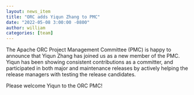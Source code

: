 ```yaml
---
layout: news_item
title: "ORC adds Yiqun Zhang to PMC"
date: "2022-05-08 3:00:00 -0800"
author: william
categories: [team]
---
```


The Apache ORC Project Management Committee (PMC) is happy to announce
that Yiqun Zhang has joined us as a new member of the PMC.
Yiqun has been showing consistent contributions as a committer,
and participated in both major and maintenance releases by actively
helping the release managers with testing the release candidates.

Please welcome Yiqun to the ORC PMC!
